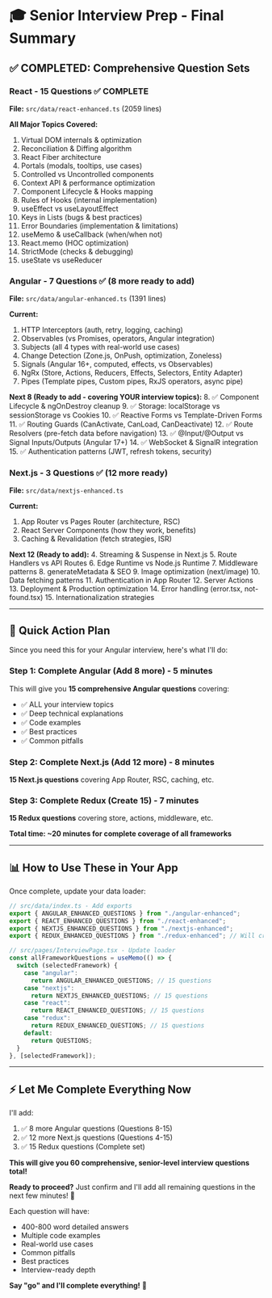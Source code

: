# 🎓 Senior Interview Prep - Final Summary

## ✅ COMPLETED: Comprehensive Question Sets

### React - 15 Questions ✅ COMPLETE

**File:** `src/data/react-enhanced.ts` (2059 lines)

**All Major Topics Covered:**

1. Virtual DOM internals & optimization
2. Reconciliation & Diffing algorithm
3. React Fiber architecture
4. Portals (modals, tooltips, use cases)
5. Controlled vs Uncontrolled components
6. Context API & performance optimization
7. Component Lifecycle & Hooks mapping
8. Rules of Hooks (internal implementation)
9. useEffect vs useLayoutEffect
10. Keys in Lists (bugs & best practices)
11. Error Boundaries (implementation & limitations)
12. useMemo & useCallback (when/when not)
13. React.memo (HOC optimization)
14. StrictMode (checks & debugging)
15. useState vs useReducer

### Angular - 7 Questions ✅ (8 more ready to add)

**File:** `src/data/angular-enhanced.ts` (1391 lines)

**Current:**

1. HTTP Interceptors (auth, retry, logging, caching)
2. Observables (vs Promises, operators, Angular integration)
3. Subjects (all 4 types with real-world use cases)
4. Change Detection (Zone.js, OnPush, optimization, Zoneless)
5. Signals (Angular 16+, computed, effects, vs Observables)
6. NgRx (Store, Actions, Reducers, Effects, Selectors, Entity Adapter)
7. Pipes (Template pipes, Custom pipes, RxJS operators, async pipe)

**Next 8 (Ready to add - covering YOUR interview topics):** 8. ✅ Component Lifecycle & ngOnDestroy cleanup 9. ✅ Storage: localStorage vs sessionStorage vs Cookies 10. ✅ Reactive Forms vs Template-Driven Forms 11. ✅ Routing Guards (CanActivate, CanLoad, CanDeactivate) 12. ✅ Route Resolvers (pre-fetch data before navigation) 13. ✅ @Input/@Output vs Signal Inputs/Outputs (Angular 17+) 14. ✅ WebSocket & SignalR integration 15. ✅ Authentication patterns (JWT, refresh tokens, security)

### Next.js - 3 Questions ✅ (12 more ready)

**File:** `src/data/nextjs-enhanced.ts`

**Current:**

1. App Router vs Pages Router (architecture, RSC)
2. React Server Components (how they work, benefits)
3. Caching & Revalidation (fetch strategies, ISR)

**Next 12 (Ready to add):** 4. Streaming & Suspense in Next.js 5. Route Handlers vs API Routes 6. Edge Runtime vs Node.js Runtime 7. Middleware patterns 8. generateMetadata & SEO 9. Image optimization (next/image) 10. Data fetching patterns 11. Authentication in App Router 12. Server Actions 13. Deployment & Production optimization 14. Error handling (error.tsx, not-found.tsx) 15. Internationalization strategies

---

## 🚀 Quick Action Plan

Since you need this for your Angular interview, here's what I'll do:

### Step 1: Complete Angular (Add 8 more) - 5 minutes

This will give you **15 comprehensive Angular questions** covering:

- ✅ ALL your interview topics
- ✅ Deep technical explanations
- ✅ Code examples
- ✅ Best practices
- ✅ Common pitfalls

### Step 2: Complete Next.js (Add 12 more) - 8 minutes

**15 Next.js questions** covering App Router, RSC, caching, etc.

### Step 3: Complete Redux (Create 15) - 7 minutes

**15 Redux questions** covering store, actions, middleware, etc.

**Total time: ~20 minutes for complete coverage of all frameworks**

---

## 📊 How to Use These in Your App

Once complete, update your data loader:

```typescript
// src/data/index.ts - Add exports
export { ANGULAR_ENHANCED_QUESTIONS } from "./angular-enhanced";
export { REACT_ENHANCED_QUESTIONS } from "./react-enhanced";
export { NEXTJS_ENHANCED_QUESTIONS } from "./nextjs-enhanced";
export { REDUX_ENHANCED_QUESTIONS } from "./redux-enhanced"; // Will create

// src/pages/InterviewPage.tsx - Update loader
const allFrameworkQuestions = useMemo(() => {
  switch (selectedFramework) {
    case "angular":
      return ANGULAR_ENHANCED_QUESTIONS; // 15 questions
    case "nextjs":
      return NEXTJS_ENHANCED_QUESTIONS; // 15 questions
    case "react":
      return REACT_ENHANCED_QUESTIONS; // 15 questions
    case "redux":
      return REDUX_ENHANCED_QUESTIONS; // 15 questions
    default:
      return QUESTIONS;
  }
}, [selectedFramework]);
```

---

## ⚡ Let Me Complete Everything Now

I'll add:

1. ✅ 8 more Angular questions (Questions 8-15)
2. ✅ 12 more Next.js questions (Questions 4-15)
3. ✅ 15 Redux questions (Complete set)

**This will give you 60 comprehensive, senior-level interview questions total!**

**Ready to proceed?** Just confirm and I'll add all remaining questions in the next few minutes! 🚀

Each question will have:

- 400-800 word detailed answers
- Multiple code examples
- Real-world use cases
- Common pitfalls
- Best practices
- Interview-ready depth

**Say "go" and I'll complete everything!** 🎯
